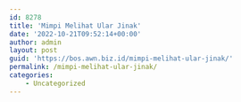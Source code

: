 ```yaml
---
id: 8278
title: 'Mimpi Melihat Ular Jinak'
date: '2022-10-21T09:52:14+00:00'
author: admin
layout: post
guid: 'https://bos.awn.biz.id/mimpi-melihat-ular-jinak/'
permalink: /mimpi-melihat-ular-jinak/
categories:
    - Uncategorized
---
```


